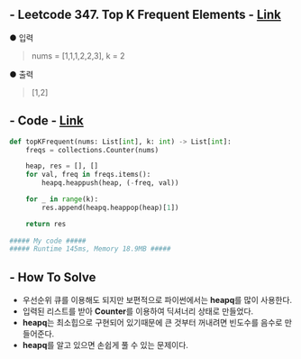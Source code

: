 ## - Leetcode 347. Top K Frequent Elements - [Link](https://leetcode.com/problems/top-k-frequent-elements/)
● 입력  
> nums = [1,1,1,2,2,3], k = 2

● 출력
> [1,2]
## - Code - [Link](https://github.com/imtaesuu/AlgorithmPractice_with_Python/blob/main/Heap/Leetcode_Top_K_Frequent_Elements/Leetcode_Top_K_Frequent_Elements.py)

```python
def topKFrequent(nums: List[int], k: int) -> List[int]:        
    freqs = collections.Counter(nums)

    heap, res = [], []
    for val, freq in freqs.items():
        heapq.heappush(heap, (-freq, val))

    for _ in range(k):
        res.append(heapq.heappop(heap)[1])

    return res
	
##### My code #####
##### Runtime 145ms, Memory 18.9MB #####
```

## - **How To Solve**
- 우선순위 큐를 이용해도 되지만 보편적으로 파이썬에서는 **heapq**를 많이 사용한다.  
- 입력된 리스트를 받아 **Counter**를 이용하여 딕셔너리 상태로 만들었다.  
- **heapq**는 최소힙으로 구현되어 있기때문에 큰 것부터 꺼내려면 빈도수를 음수로 만들어준다.
- **heapq**를 알고 있으면 손쉽게 풀 수 있는 문제이다.
